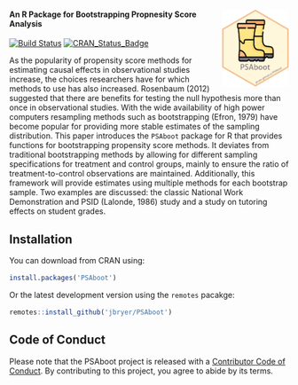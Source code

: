 
#### <img src="man/figures/PSAboot.png" align="right" width="120" align="right" /> An R Package for Bootstrapping Propnesity Score Analysis

[![Build
Status](https://api.travis-ci.org/jbryer/PSAboot.svg)](https://travis-ci.org/jbryer/PSAboot?branch=master)
[![CRAN_Status_Badge](http://www.r-pkg.org/badges/version/PSAboot)](http://cran.r-project.org/package=PSAboot)

As the popularity of propensity score methods for estimating causal
effects in observational studies increase, the choices researchers have
for which methods to use has also increased. Rosenbaum (2012) suggested
that there are benefits for testing the null hypothesis more than once
in observational studies. With the wide availability of high power
computers resampling methods such as bootstrapping (Efron, 1979) have
become popular for providing more stable estimates of the sampling
distribution. This paper introduces the `PSAboot` package for R that
provides functions for bootstrapping propensity score methods. It
deviates from traditional bootstrapping methods by allowing for
different sampling specifications for treatment and control groups,
mainly to ensure the ratio of treatment-to-control observations are
maintained. Additionally, this framework will provide estimates using
multiple methods for each bootstrap sample. Two examples are discussed:
the classic National Work Demonstration and PSID (Lalonde, 1986) study
and a study on tutoring effects on student grades.

## Installation

You can download from CRAN using:

``` r
install.packages('PSAboot')
```

Or the latest development version using the `remotes` pacakge:

``` r
remotes::install_github('jbryer/PSAboot')
```

## Code of Conduct

Please note that the PSAboot project is released with a [Contributor
Code of
Conduct](https://contributor-covenant.org/version/2/1/CODE_OF_CONDUCT.html).
By contributing to this project, you agree to abide by its terms.
